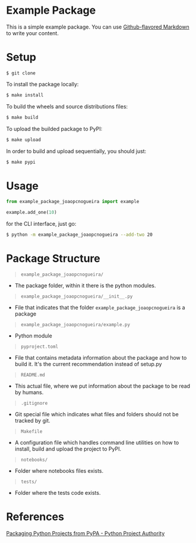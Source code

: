 # Example Package
This is a simple example package. You can use
[Github-flavored Markdown](https://guides.github.com/features/mastering-markdown/)
to write your content.

# Setup
```{bash}
$ git clone 
```

To install the package locally:

```bash
$ make install
```

To build the wheels and source distributions files:

```bash
$ make build
```

To upload the builded package to PyPI:

```bash
$ make upload
```

In order to build and upload sequentially, you should just:

```bash
$ make pypi
```

# Usage
```python
from example_package_joaopcnogueira import example

example.add_one(10)
```

for the CLI interface, just go:
```bash
$ python -m example_package_joaopcnogueira --add-two 20
```

# Package Structure

> `example_package_joaopcnogueira/`
- The package folder, within it there is the python modules.

> `example_package_joaopcnogueira/__init__.py`
- File that indicates that the folder `example_package_joaopcnogueira` is a package

> `example_package_joaopcnogueira/example.py`
- Python module

> `pyproject.toml`
- File that contains metadata information about the package and how to build it. It's the current recommendation instead of setup.py

> `README.md`
- This actual file, where we put information about the package to be read by humans.

> `.gitignore`
- Git special file which indicates what files and folders should not be tracked by git.

> `Makefile`
- A configuration file which handles command line utilities on how to install, build and upload the project to PyPI.

> `notebooks/`
- Folder where notebooks files exists.

> `tests/`
- Folder where the tests code exists.




# References
[Packaging Python Projects from PyPA - Python Project Authority](https://packaging.python.org/en/latest/tutorials/packaging-projects/)
